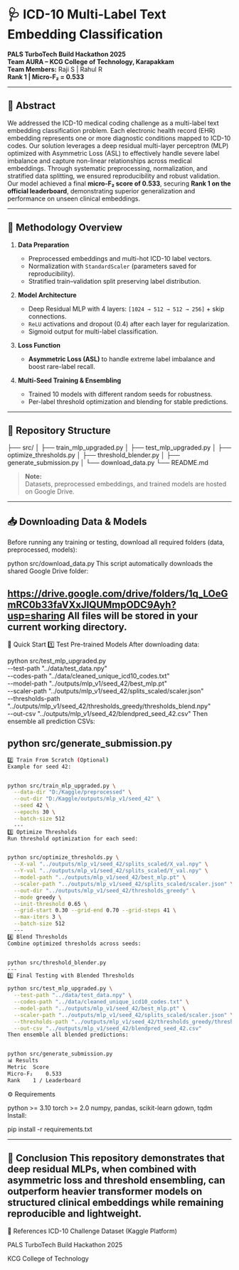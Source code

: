 # 🩺 ICD-10 Multi-Label Text Embedding Classification  
**PALS TurboTech Build Hackathon 2025**  
**Team AURA – KCG College of Technology, Karapakkam**  
**Team Members:** Raji S | Rahul R  
**Rank 1 | Micro-F₂ = 0.533**

---

## 📄 Abstract
We addressed the ICD-10 medical coding challenge as a multi-label text embedding classification problem. Each electronic health record (EHR) embedding represents one or more diagnostic conditions mapped to ICD-10 codes. Our solution leverages a deep residual multi-layer perceptron (MLP) optimized with Asymmetric Loss (ASL) to effectively handle severe label imbalance and capture non-linear relationships across medical embeddings. Through systematic preprocessing, normalization, and stratified data splitting, we ensured reproducibility and robust validation. Our model achieved a final **micro-F₂ score of 0.533**, securing **Rank 1 on the official leaderboard**, demonstrating superior generalization and performance on unseen clinical embeddings.

---

## 🧠 Methodology Overview
1. **Data Preparation**  
   - Preprocessed embeddings and multi-hot ICD-10 label vectors.  
   - Normalization with `StandardScaler` (parameters saved for reproducibility).  
   - Stratified train–validation split preserving label distribution.  

2. **Model Architecture**  
   - Deep Residual MLP with 4 layers: `[1024 → 512 → 512 → 256]` + skip connections.  
   - `ReLU` activations and dropout (0.4) after each layer for regularization.  
   - Sigmoid output for multi-label classification.  

3. **Loss Function**  
   - **Asymmetric Loss (ASL)** to handle extreme label imbalance and boost rare-label recall.  

4. **Multi-Seed Training & Ensembling**  
   - Trained 10 models with different random seeds for robustness.  
   - Per-label threshold optimization and blending for stable predictions.  

---

## 📂 Repository Structure
├── src/
│ ├── train_mlp_upgraded.py
│ ├── test_mlp_upgraded.py
│ ├── optimize_thresholds.py
│ ├── threshold_blender.py
│ ├── generate_submission.py
│ └── download_data.py
└── README.md



> **Note:**  
> Datasets, preprocessed embeddings, and trained models are hosted on Google Drive.

---

## 📥 Downloading Data & Models
Before running any training or testing, download all required folders (data, preprocessed, models):


python src/download_data.py
This script automatically downloads the shared Google Drive folder:


https://drive.google.com/drive/folders/1q_LOeGmRC0b33faVXxJIQUMmpODC9Ayh?usp=sharing
All files will be stored in your current working directory.
---
🚀 Quick Start
1️⃣ Test Pre-trained Models
After downloading data:


python src/test_mlp_upgraded.py \
  --test-path "../data/test_data.npy" \
  --codes-path "../data/cleaned_unique_icd10_codes.txt" \
  --model-path "../outputs/mlp_v1/seed_42/best_mlp.pt" \
  --scaler-path "../outputs/mlp_v1/seed_42/splits_scaled/scaler.json" \
  --thresholds-path "../outputs/mlp_v1/seed_42/thresholds_greedy/thresholds_blend.npy" \
  --out-csv "../outputs/mlp_v1/seed_42/blendpred_seed_42.csv"
Then ensemble all prediction CSVs:


python src/generate_submission.py
---
```bash
2️⃣ Train From Scratch (Optional)
Example for seed 42:


python src/train_mlp_upgraded.py \
  --data-dir "D:/Kaggle/preprocessed" \
  --out-dir "D:/Kaggle/outputs/mlp_v1/seed_42" \
  --seed 42 \
  --epochs 30 \
  --batch-size 512
  ---
3️⃣ Optimize Thresholds
Run threshold optimization for each seed:


python src/optimize_thresholds.py \
  --X-val "../outputs/mlp_v1/seed_42/splits_scaled/X_val.npy" \
  --Y-val "../outputs/mlp_v1/seed_42/splits_scaled/Y_val.npy" \
  --model-path "../outputs/mlp_v1/seed_42/best_mlp.pt" \
  --scaler-path "../outputs/mlp_v1/seed_42/splits_scaled/scaler.json" \
  --out-dir "../outputs/mlp_v1/seed_42/thresholds_greedy" \
  --mode greedy \
  --init-threshold 0.65 \
  --grid-start 0.30 --grid-end 0.70 --grid-steps 41 \
  --max-iters 3 \
  --batch-size 512
  ---
4️⃣ Blend Thresholds
Combine optimized thresholds across seeds:


python src/threshold_blender.py
---
5️⃣ Final Testing with Blended Thresholds

python src/test_mlp_upgraded.py \
  --test-path "../data/test_data.npy" \
  --codes-path "../data/cleaned_unique_icd10_codes.txt" \
  --model-path "../outputs/mlp_v1/seed_42/best_mlp.pt" \
  --scaler-path "../outputs/mlp_v1/seed_42/splits_scaled/scaler.json" \
  --thresholds-path "../outputs/mlp_v1/seed_42/thresholds_greedy/thresholds_blend.npy" \
  --out-csv "../outputs/mlp_v1/seed_42/blendpred_seed_42.csv"
Then ensemble all blended predictions:


python src/generate_submission.py
📊 Results
Metric	Score
Micro-F₂	0.533
Rank	1 / Leaderboard
```
⚙️ Requirements

python >= 3.10
torch >= 2.0
numpy, pandas, scikit-learn
gdown, tqdm
Install:

pip install -r requirements.txt

---
🏁 Conclusion
This repository demonstrates that deep residual MLPs, when combined with asymmetric loss and threshold ensembling, can outperform heavier transformer models on structured clinical embeddings while remaining reproducible and lightweight.
---
🔗 References
ICD-10 Challenge Dataset (Kaggle Platform)

PALS TurboTech Build Hackathon 2025

KCG College of Technology
